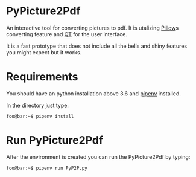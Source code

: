 # PyPicture2Pdf

An interactive tool for converting pictures to pdf. It is utalizing [Pillow](https://pillow.readthedocs.io/en/stable/index.html)s converting feature and [QT](https://www.qt.io/qt-for-python) for the user interface.

It is a fast prototype that does not include all the bells and shiny features you might expect but it works.

# Requirements

You should have an python installation above 3.6 and [pipenv](https://pipenv.pypa.io/en/latest/) installed.

In the directory just type:
```console
foo@bar:~$ pipenv install
```

# Run PyPicture2Pdf

After the environment is created you can run the PyPicture2Pdf by typing:
```console
foo@bar:~$ pipenv run PyP2P.py
```